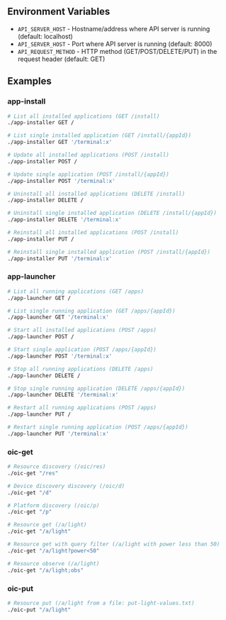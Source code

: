 
## Environment Variables

* `API_SERVER_HOST` - Hostname/address where API server is running
  (default: localhost)
* `API_SERVER_HOST` - Port where API server is running (default: 8000)
* `API_REQUEST_METHOD` - HTTP method (GET/POST/DELETE/PUT) in the request header
  (default: GET)

## Examples

### app-install

```sh
# List all installed applications (GET /install)
./app-installer GET /

# List single installed application (GET /install/{appId})
./app-installer GET '/terminal:x'

# Update all installed applications (POST /install)
./app-installer POST /

# Update single application (POST /install/{appId})
./app-installer POST '/terminal:x'

# Uninstall all installed applications (DELETE /install)
./app-installer DELETE /

# Uninstall single installed application (DELETE /install/{appId})
./app-installer DELETE '/terminal:x'

# Reinstall all installed applications (POST /install)
./app-installer PUT /

# Reinstall single installed application (POST /install/{appId})
./app-installer PUT '/terminal:x'
```

### app-launcher

```sh
# List all running applications (GET /apps)
./app-launcher GET /

# List single running application (GET /apps/{appId})
./app-launcher GET '/terminal:x'

# Start all installed applications (POST /apps)
./app-launcher POST /

# Start single application (POST /apps/{appId})
./app-launcher POST '/terminal:x'

# Stop all running applications (DELETE /apps)
./app-launcher DELETE /

# Stop single running application (DELETE /apps/{appId})
./app-launcher DELETE '/terminal:x'

# Restart all running applications (POST /apps)
./app-launcher PUT /

# Restart single running application (POST /apps/{appId})
./app-launcher PUT '/terminal:x'
```

### oic-get

```sh
# Resource discovery (/oic/res)
./oic-get "/res"

# Device discovery discovery (/oic/d)
./oic-get "/d"

# Platform discovery (/oic/p)
./oic-get "/p"

# Resource get (/a/light)
./oic-get "/a/light"

# Resource get with query filter (/a/light with power less than 50)
./oic-get "/a/light?power<50"

# Resource observe (/a/light)
./oic-get "/a/light;obs"
```

### oic-put

```sh
# Resource put (/a/light from a file: put-light-values.txt)
./oic-put "/a/light"
```
